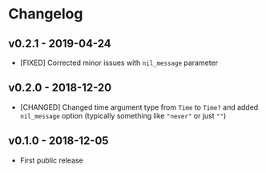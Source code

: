 # Changelog

## v0.2.1 - 2019-04-24

* [FIXED] Corrected minor issues with `nil_message` parameter

## v0.2.0 - 2018-12-20

* [CHANGED] Changed time argument type from `Time` to `Time?` and added `nil_message` option (typically something like `"never"` or just `""`)

## v0.1.0 - 2018-12-05

* First public release
